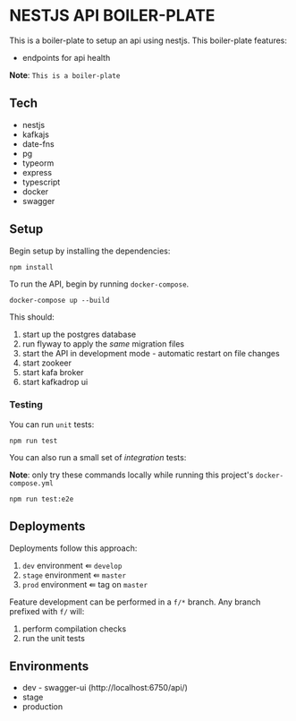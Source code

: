 # NESTJS API BOILER-PLATE

This is a boiler-plate to setup an api using nestjs. This boiler-plate features:

- endpoints for api health

**Note**: `This is a boiler-plate`

## Tech

- nestjs
- kafkajs
- date-fns
- pg
- typeorm
- express
- typescript
- docker
- swagger

## Setup

Begin setup by installing the dependencies:

```
npm install
```

To run the API, begin by running `docker-compose`.

```
docker-compose up --build
```

This should:

1. start up the postgres database
2. run flyway to apply the _same_ migration files 
3. start the API in development mode - automatic restart on file changes
4. start zookeer
5. start kafa broker
6. start kafkadrop ui

### Testing

You can run `unit` tests:

```
npm run test
```

You can also run a small set of _integration_ tests:

**Note**: only try these commands locally while running this project's `docker-compose.yml`

```
npm run test:e2e
```

## Deployments

Deployments follow this approach:

1. `dev` environment ⇚ `develop`
2. `stage` environment ⇚ `master`
3. `prod` environment ⇚ tag on `master`

Feature development can be performed in a `f/*` branch. Any branch prefixed with `f/` will:

1. perform compilation checks
2. run the unit tests

## Environments

- dev - swagger-ui (http://localhost:6750/api/)
- stage
- production

